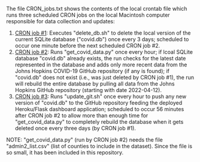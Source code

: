 The file CRON_jobs.txt shows the contents of the local crontab file which runs three scheduled CRON jobs on the local Macintosh computer responsible for data collection and updates:

1. <u>CRON job #1</u>: Executes "delete_db.sh" to delete the local version of the current SQLite database ("covid.db") once every 3 days; scheduled to occur one minute before the next scheduled CRON job #2.
2. <u>CRON job #2</u>: Runs "get_covid_data.py" once every hour; if lcoal SQLite database "covid.db" already exists, the run checks for the latest date represented in the database and adds only more recent data from the Johns Hopkins COVID-19 GitHub repository (if any is found); if "covid.db" does not exist (i.e., was just deleted by CRON job #1), the run will rebuild the entire database by pulling all data from the Johns Hopkins GitHub repository (starting with date 2022-04-12). 
3. <u>CRON job #3</u>: Runs "update_git.sh" once every hour to push any new version of "covid.db" to the GitHub repository feeding the deployed Heroku/Flask dashboard application; scheduled to occur 56 minutes after CRON job #2 to allow more than enough time for "get_covid_data.py" to completely rebuild the database when it gets deleted once every three days (by CRON job #1).



NOTE: "get_covid_data.py" (run by CRON job #2) needs the file "admin2_list.csv" (list of counties to include in the dataset). Since the file is so small, it has been included in this repository.